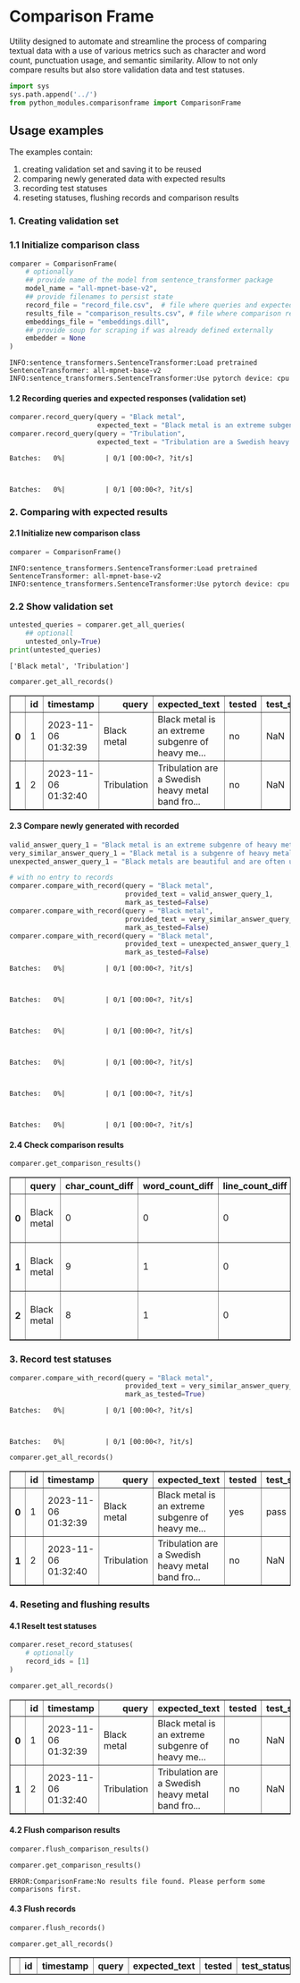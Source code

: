 # Comparison Frame

Utility designed to automate and streamline the process of comparing textual data with a use of various metrics
such as character and word count, punctuation usage, and semantic similarity. Allow to not only compare results but also store validation data and test statuses.



```python
import sys
sys.path.append('../')
from python_modules.comparisonframe import ComparisonFrame
```

## Usage examples

The examples contain: 
1. creating validation set and saving it to be reused
2. comparing newly generated data with expected results 
3. recording test statuses
4. reseting statuses, flushing records and comparison results

### 1. Creating validation set

### 1.1 Initialize comparison class


```python
comparer = ComparisonFrame(
    # optionally 
    ## provide name of the model from sentence_transformer package
    model_name = "all-mpnet-base-v2",
    ## provide filenames to persist state
    record_file = "record_file.csv",  # file where queries and expected results are stored
    results_file = "comparison_results.csv", # file where comparison results will be stored
    embeddings_file = "embeddings.dill",
    ## provide soup for scraping if was already defined externally
    embedder = None
)
```

    INFO:sentence_transformers.SentenceTransformer:Load pretrained SentenceTransformer: all-mpnet-base-v2
    INFO:sentence_transformers.SentenceTransformer:Use pytorch device: cpu


#### 1.2 Recording queries and expected responses (validation set)


```python
comparer.record_query(query = "Black metal", 
                      expected_text = "Black metal is an extreme subgenre of heavy metal music.")
comparer.record_query(query = "Tribulation", 
                      expected_text = "Tribulation are a Swedish heavy metal band from Arvika that formed in 2005.")
```


    Batches:   0%|          | 0/1 [00:00<?, ?it/s]



    Batches:   0%|          | 0/1 [00:00<?, ?it/s]


### 2. Comparing with expected results

#### 2.1 Initialize new comparison class


```python
comparer = ComparisonFrame()
```

    INFO:sentence_transformers.SentenceTransformer:Load pretrained SentenceTransformer: all-mpnet-base-v2
    INFO:sentence_transformers.SentenceTransformer:Use pytorch device: cpu


### 2.2 Show validation set


```python
untested_queries = comparer.get_all_queries(
    ## optionall
    untested_only=True)
print(untested_queries)
```

    ['Black metal', 'Tribulation']



```python
comparer.get_all_records()
```




<div>
<style scoped>
    .dataframe tbody tr th:only-of-type {
        vertical-align: middle;
    }

    .dataframe tbody tr th {
        vertical-align: top;
    }

    .dataframe thead th {
        text-align: right;
    }
</style>
<table border="1" class="dataframe">
  <thead>
    <tr style="text-align: right;">
      <th></th>
      <th>id</th>
      <th>timestamp</th>
      <th>query</th>
      <th>expected_text</th>
      <th>tested</th>
      <th>test_status</th>
    </tr>
  </thead>
  <tbody>
    <tr>
      <th>0</th>
      <td>1</td>
      <td>2023-11-06 01:32:39</td>
      <td>Black metal</td>
      <td>Black metal is an extreme subgenre of heavy me...</td>
      <td>no</td>
      <td>NaN</td>
    </tr>
    <tr>
      <th>1</th>
      <td>2</td>
      <td>2023-11-06 01:32:40</td>
      <td>Tribulation</td>
      <td>Tribulation are a Swedish heavy metal band fro...</td>
      <td>no</td>
      <td>NaN</td>
    </tr>
  </tbody>
</table>
</div>



#### 2.3 Compare newly generated with recorded


```python
valid_answer_query_1 = "Black metal is an extreme subgenre of heavy metal music."
very_similar_answer_query_1 = "Black metal is a subgenre of heavy metal music."
unexpected_answer_query_1 = "Black metals are beautiful and are often used in jewelry design."
```


```python
# with no entry to records
comparer.compare_with_record(query = "Black metal", 
                             provided_text = valid_answer_query_1, 
                             mark_as_tested=False)
comparer.compare_with_record(query = "Black metal", 
                             provided_text = very_similar_answer_query_1, 
                             mark_as_tested=False)
comparer.compare_with_record(query = "Black metal", 
                             provided_text = unexpected_answer_query_1, 
                             mark_as_tested=False)
```


    Batches:   0%|          | 0/1 [00:00<?, ?it/s]



    Batches:   0%|          | 0/1 [00:00<?, ?it/s]



    Batches:   0%|          | 0/1 [00:00<?, ?it/s]



    Batches:   0%|          | 0/1 [00:00<?, ?it/s]



    Batches:   0%|          | 0/1 [00:00<?, ?it/s]



    Batches:   0%|          | 0/1 [00:00<?, ?it/s]


#### 2.4 Check comparison results


```python
comparer.get_comparison_results()
```




<div>
<style scoped>
    .dataframe tbody tr th:only-of-type {
        vertical-align: middle;
    }

    .dataframe tbody tr th {
        vertical-align: top;
    }

    .dataframe thead th {
        text-align: right;
    }
</style>
<table border="1" class="dataframe">
  <thead>
    <tr style="text-align: right;">
      <th></th>
      <th>query</th>
      <th>char_count_diff</th>
      <th>word_count_diff</th>
      <th>line_count_diff</th>
      <th>punctuation_diff</th>
      <th>semantic_similarity</th>
      <th>expected_text</th>
      <th>provided_text</th>
      <th>id</th>
    </tr>
  </thead>
  <tbody>
    <tr>
      <th>0</th>
      <td>Black metal</td>
      <td>0</td>
      <td>0</td>
      <td>0</td>
      <td>0</td>
      <td>1.000000</td>
      <td>Black metal is an extreme subgenre of heavy me...</td>
      <td>Black metal is an extreme subgenre of heavy me...</td>
      <td>1</td>
    </tr>
    <tr>
      <th>1</th>
      <td>Black metal</td>
      <td>9</td>
      <td>1</td>
      <td>0</td>
      <td>0</td>
      <td>0.974236</td>
      <td>Black metal is an extreme subgenre of heavy me...</td>
      <td>Black metal is a subgenre of heavy metal music.</td>
      <td>1</td>
    </tr>
    <tr>
      <th>2</th>
      <td>Black metal</td>
      <td>8</td>
      <td>1</td>
      <td>0</td>
      <td>0</td>
      <td>0.499244</td>
      <td>Black metal is an extreme subgenre of heavy me...</td>
      <td>Black metals are beautiful and are often used ...</td>
      <td>1</td>
    </tr>
  </tbody>
</table>
</div>



### 3. Record test statuses


```python
comparer.compare_with_record(query = "Black metal", 
                             provided_text = very_similar_answer_query_1, 
                             mark_as_tested=True)
```


    Batches:   0%|          | 0/1 [00:00<?, ?it/s]



    Batches:   0%|          | 0/1 [00:00<?, ?it/s]



```python
comparer.get_all_records()
```




<div>
<style scoped>
    .dataframe tbody tr th:only-of-type {
        vertical-align: middle;
    }

    .dataframe tbody tr th {
        vertical-align: top;
    }

    .dataframe thead th {
        text-align: right;
    }
</style>
<table border="1" class="dataframe">
  <thead>
    <tr style="text-align: right;">
      <th></th>
      <th>id</th>
      <th>timestamp</th>
      <th>query</th>
      <th>expected_text</th>
      <th>tested</th>
      <th>test_status</th>
    </tr>
  </thead>
  <tbody>
    <tr>
      <th>0</th>
      <td>1</td>
      <td>2023-11-06 01:32:39</td>
      <td>Black metal</td>
      <td>Black metal is an extreme subgenre of heavy me...</td>
      <td>yes</td>
      <td>pass</td>
    </tr>
    <tr>
      <th>1</th>
      <td>2</td>
      <td>2023-11-06 01:32:40</td>
      <td>Tribulation</td>
      <td>Tribulation are a Swedish heavy metal band fro...</td>
      <td>no</td>
      <td>NaN</td>
    </tr>
  </tbody>
</table>
</div>



### 4. Reseting and flushing results

#### 4.1 Reselt test statuses


```python
comparer.reset_record_statuses(
    # optionally
    record_ids = [1]
)
```


```python
comparer.get_all_records()
```




<div>
<style scoped>
    .dataframe tbody tr th:only-of-type {
        vertical-align: middle;
    }

    .dataframe tbody tr th {
        vertical-align: top;
    }

    .dataframe thead th {
        text-align: right;
    }
</style>
<table border="1" class="dataframe">
  <thead>
    <tr style="text-align: right;">
      <th></th>
      <th>id</th>
      <th>timestamp</th>
      <th>query</th>
      <th>expected_text</th>
      <th>tested</th>
      <th>test_status</th>
    </tr>
  </thead>
  <tbody>
    <tr>
      <th>0</th>
      <td>1</td>
      <td>2023-11-06 01:32:39</td>
      <td>Black metal</td>
      <td>Black metal is an extreme subgenre of heavy me...</td>
      <td>no</td>
      <td>NaN</td>
    </tr>
    <tr>
      <th>1</th>
      <td>2</td>
      <td>2023-11-06 01:32:40</td>
      <td>Tribulation</td>
      <td>Tribulation are a Swedish heavy metal band fro...</td>
      <td>no</td>
      <td>NaN</td>
    </tr>
  </tbody>
</table>
</div>



#### 4.2 Flush comparison results


```python
comparer.flush_comparison_results()
```


```python
comparer.get_comparison_results()
```

    ERROR:ComparisonFrame:No results file found. Please perform some comparisons first.


#### 4.3 Flush records


```python
comparer.flush_records()
```


```python
comparer.get_all_records()
```




<div>
<style scoped>
    .dataframe tbody tr th:only-of-type {
        vertical-align: middle;
    }

    .dataframe tbody tr th {
        vertical-align: top;
    }

    .dataframe thead th {
        text-align: right;
    }
</style>
<table border="1" class="dataframe">
  <thead>
    <tr style="text-align: right;">
      <th></th>
      <th>id</th>
      <th>timestamp</th>
      <th>query</th>
      <th>expected_text</th>
      <th>tested</th>
      <th>test_status</th>
    </tr>
  </thead>
  <tbody>
  </tbody>
</table>
</div>


